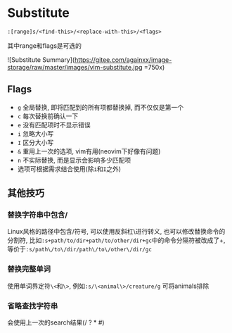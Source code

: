 # Substitute

`:[range]s/<find-this>/<replace-with-this>/<flags>`

其中range和flags是可选的

![Substitute Summary](https://gitee.com/againxx/image-storage/raw/master/images/vim-substitute.jpg =750x)

## Flags
* `g` 全局替换, 即将匹配到的所有项都替换掉, 而不仅仅是第一个
* `c` 每次替换前确认一下
* `e` 没有匹配项时不显示错误
* `i` 忽略大小写
* `I` 区分大小写
* `&` 重用上一次的选项, vim有用(neovim下好像有问题)
* `n` 不实际替换, 而是显示会影响多少匹配项
* 选项可根据需求结合使用(除`i`和`I`之外)

## 其他技巧
### 替换字符串中包含/
Linux风格的路径中包含/符号, 可以使用反斜杠\进行转义, 也可以修改替换命令的分割符,
比如`:s+path/to/dir+path/to/other/dir+gc`中的命令分隔符被改成了+, 等价于`:s/path\/to\/dir/path\/to\/other\/dir/gc`

### 替换完整单词
使用单词界定符`\<`和`\>`, 例如`:s/\<animal\>/creature/g` 可将animals排除
### 省略查找字符串
会使用上一次的search结果(/ ? * #)

